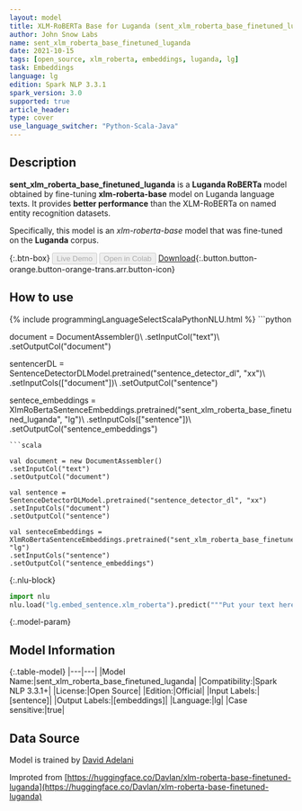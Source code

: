 ```yaml
---
layout: model
title: XLM-RoBERTa Base for Luganda (sent_xlm_roberta_base_finetuned_luganda)
author: John Snow Labs
name: sent_xlm_roberta_base_finetuned_luganda
date: 2021-10-15
tags: [open_source, xlm_roberta, embeddings, luganda, lg]
task: Embeddings
language: lg
edition: Spark NLP 3.3.1
spark_version: 3.0
supported: true
article_header:
type: cover
use_language_switcher: "Python-Scala-Java"
---
```


## Description

**sent_xlm_roberta_base_finetuned_luganda** is a **Luganda RoBERTa** model obtained by fine-tuning **xlm-roberta-base** model on Luganda language texts. It provides **better performance** than the XLM-RoBERTa on named entity recognition datasets.

Specifically, this model is an *xlm-roberta-base* model that was fine-tuned on the **Luganda** corpus.

{:.btn-box}
<button class="button button-orange" disabled>Live Demo</button>
<button class="button button-orange" disabled>Open in Colab</button>
[Download](https://s3.amazonaws.com/auxdata.johnsnowlabs.com/public/models/sent_xlm_roberta_base_finetuned_luganda_lg_3.3.1_3.0_1634304217516.zip){:.button.button-orange.button-orange-trans.arr.button-icon}

## How to use



<div class="tabs-box" markdown="1">
{% include programmingLanguageSelectScalaPythonNLU.html %}
```python

document = DocumentAssembler()\ 
.setInputCol("text")\ 
.setOutputCol("document")

sentencerDL = SentenceDetectorDLModel.pretrained("sentence_detector_dl", "xx")\ 
.setInputCols(["document"])\ 
.setOutputCol("sentence")

sentece_embeddings = XlmRoBertaSentenceEmbeddings.pretrained("sent_xlm_roberta_base_finetuned_luganda", "lg")\ 
.setInputCols(["sentence"])\ 
.setOutputCol("sentence_embeddings")

```
```scala

val document = new DocumentAssembler()
.setInputCol("text")
.setOutputCol("document")

val sentence = SentenceDetectorDLModel.pretrained("sentence_detector_dl", "xx")
.setInputCols("document")
.setOutputCol("sentence")

val senteceEmbeddings = XlmRoBertaSentenceEmbeddings.pretrained("sent_xlm_roberta_base_finetuned_luganda", "lg")
.setInputCols("sentence")
.setOutputCol("sentence_embeddings")
```


{:.nlu-block}
```python
import nlu
nlu.load("lg.embed_sentence.xlm_roberta").predict("""Put your text here.""")
```

</div>

{:.model-param}
## Model Information

{:.table-model}
|---|---|
|Model Name:|sent_xlm_roberta_base_finetuned_luganda|
|Compatibility:|Spark NLP 3.3.1+|
|License:|Open Source|
|Edition:|Official|
|Input Labels:|[sentence]|
|Output Labels:|[embeddings]|
|Language:|lg|
|Case sensitive:|true|

## Data Source

Model is trained by [David Adelani](https://huggingface.co/Davlan)

Improted from [https://huggingface.co/Davlan/xlm-roberta-base-finetuned-luganda](https://huggingface.co/Davlan/xlm-roberta-base-finetuned-luganda)